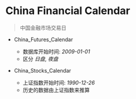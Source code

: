 # China Financial Calendar

> 中国金融市场交易日

- China_Futures_Calendar
    
    - 数据库开始时间: *2009-01-01*
    - 区分 *日盘*, *夜盘*

- China_Stocks_Calendar
    
    - 上证指数开始时间: *1990-12-26*
    - 历史的数据由上证指数来推算

